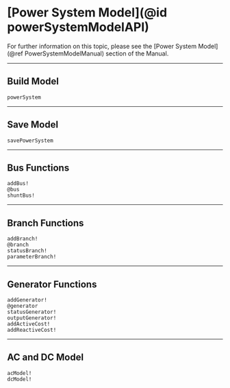 # [Power System Model](@id powerSystemModelAPI)

For further information on this topic, please see the [Power System Model](@ref PowerSystemModelManual) section of the Manual.

---

## Build Model
```@docs
powerSystem
```

---

## Save Model
```@docs
savePowerSystem
```

---

## Bus Functions
```@docs
addBus!
@bus
shuntBus!
```

---

## Branch Functions
```@docs
addBranch!
@branch
statusBranch!
parameterBranch!
```

---

## Generator Functions
```@docs
addGenerator!
@generator
statusGenerator!
outputGenerator!
addActiveCost!
addReactiveCost!
```

---

## AC and DC Model
```@docs
acModel!
dcModel!
```

